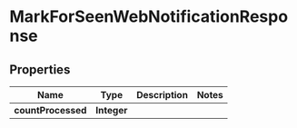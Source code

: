 

# MarkForSeenWebNotificationResponse


## Properties

| Name | Type | Description | Notes |
|------------ | ------------- | ------------- | -------------|
|**countProcessed** | **Integer** |  |  |



